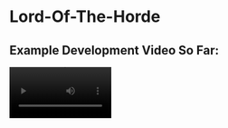 # Lord-Of-The-Horde
## Example Development Video So Far:  
<video src="[Assets/Videos/Kenan_EGE_Assigment1.mp4](https://github.com/user-attachments/assets/1362650d-4468-4e34-9784-19760b629662)" width=180/></video>


